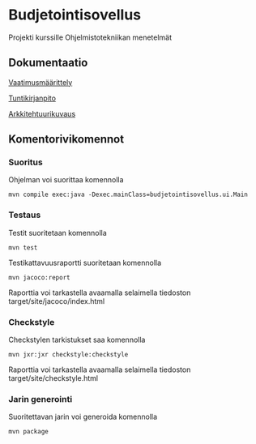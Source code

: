 # Budjetointisovellus
Projekti kurssille Ohjelmistotekniikan menetelmät

## Dokumentaatio
[Vaatimusmäärittely](https://github.com/OlliJ5/otm-harjoitustyo/blob/master/dokumentointi/vaatimusm%C3%A4%C3%A4rittely.md)

[Tuntikirjanpito](https://github.com/OlliJ5/otm-harjoitustyo/blob/master/dokumentointi/tuntikirjanpito.md)

[Arkkitehtuurikuvaus](https://github.com/OlliJ5/otm-harjoitustyo/blob/master/dokumentointi/arkkitehtuuri.md)


## Komentorivikomennot

### Suoritus
Ohjelman voi suorittaa komennolla
```
mvn compile exec:java -Dexec.mainClass=budjetointisovellus.ui.Main
```

### Testaus

Testit suoritetaan komennolla 
```
mvn test
```

Testikattavuusraportti suoritetaan komennolla
```
mvn jacoco:report
```
Raporttia voi tarkastella avaamalla selaimella tiedoston target/site/jacoco/index.html

### Checkstyle
Checkstylen tarkistukset saa komennolla
```
mvn jxr:jxr checkstyle:checkstyle
```
Raporttia voi tarkastella avaamalla selaimella tiedoston target/site/checkstyle.html

### Jarin generointi
Suoritettavan jarin voi generoida komennolla
```
mvn package
```


